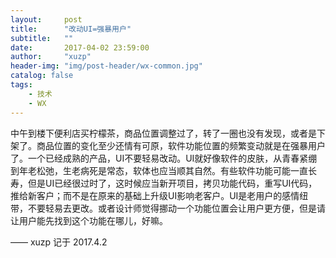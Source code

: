 ```yaml
---
layout:     post
title:      "改动UI=强暴用户"
subtitle:   ""
date:       2017-04-02 23:59:00
author:     "xuzp"
header-img: "img/post-header/wx-common.jpg"
catalog: false
tags:
    - 技术
    - WX
---
```


中午到楼下便利店买柠檬茶，商品位置调整过了，转了一圈也没有发现，或者是下架了。商品位置的变化至少还情有可原，软件功能位置的频繁变动就是在强暴用户了。一个已经成熟的产品，UI不要轻易改动。UI就好像软件的皮肤，从青春紧绷到年老松弛，生老病死是常态，软体也应当顺其自然。有些软件功能可能一直长寿，但是UI已经很过时了，这时候应当新开项目，拷贝功能代码，重写UI代码，推给新客户；而不是在原来的基础上升级UI影响老客户。UI是老用户的感情纽带，不要轻易去更改。或者设计师觉得挪动一个功能位置会让用户更方便，但是请让用户能先找到这个功能在哪儿，好嘛。

—— xuzp 记于 2017.4.2
